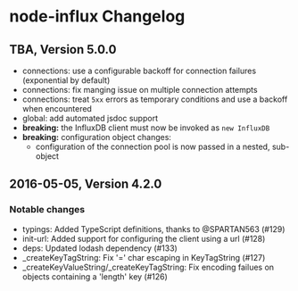 # node-influx Changelog

## TBA, Version 5.0.0

 * connections: use a configurable backoff for connection failures (exponential by default)
 * connections: fix manging issue on multiple connection attempts
 * connections: treat `5xx` errors as temporary conditions and use a backoff when encountered
 * global: add automated jsdoc support
 * **breaking:** the InfluxDB client must now be invoked as `new InfluxDB`
 * **breaking:** configuration object changes:
   * configuration of the connection pool is now passed in a nested, sub-object

## 2016-05-05, Version 4.2.0

### Notable changes

* typings: Added TypeScript definitions, thanks to @SPARTAN563 (#129)
* init-url: Added support for configuring the client using a url (#128)
* deps: Updated lodash dependency (#133)
* _createKeyTagString: Fix '=' char escaping in KeyTagString (#127)
* _createKeyValueString/_createKeyTagString: Fix encoding failues on objects containing a 'length' key (#126)
